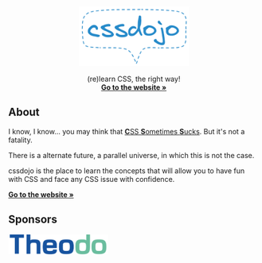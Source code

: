 <div align="center">
  <a href="https://cssdojo.dev">
    <img src="components/Header/logo.png" alt="CSS Dojo" height="120">
  </a>

  <p align="center">
    (re)learn CSS, the right way!
    <br />
    <a href="https://cssdojo.dev"><strong>Go to the website »</strong></a>
  </p>
</div>


## About

I know, I know... you may think that [**C**SS **S**ometimes **S**ucks](https://talks.codemotion.com/why-css-sometimes-sucks). But it's not a fatality.

There is a alternate future, a parallel universe, in which this is not the case.

cssdojo is the place to learn the concepts that will allow you to have fun with CSS and face any CSS issue with confidence.

**[Go to the website »](https://cssdojo.dev)**

## Sponsors

<a href="https://www.theodo.fr/"><img src="public/sponsors/Theodo.svg" alt="Theodo" height="40" /></a>
